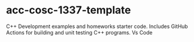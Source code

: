 # acc-cosc-1337-template
C++ Development examples and homeworks starter code.  Includes GitHub Actions for building and unit testing C++ programs.
Vs Code